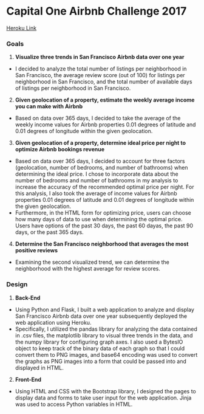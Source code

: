 # Capital One Airbnb Challenge 2017 #  
  
[Heroku Link](https://guarded-tor-54790.herokuapp.com/)  
  
### Goals ###  
1. **Visualize three trends in San Francisco Airbnb data over one year**  
  * I decided to analyze the total number of listings per neighborhood in San Francisco, the average review score (out of 100) for listings per neighborhood in San Francisco, and the total number of available days of listings per neighborhood in San Francisco.  
2. **Given geolocation of a property, estimate the weekly average income you can make with Airbnb**  
  * Based on data over 365 days, I decided to take the average of the weekly income values for Airbnb properties 0.01 degrees of latitude and 0.01 degrees of longitude within the given geolocation.  
3. **Given geolocation of a property, determine ideal price per night to optimize Airbnb bookings revenue**  
  * Based on data over 365 days, I decided to account for three factors (geolocation, number of bedrooms, and number of bathrooms) when determining the ideal price. I chose to incorporate data about the number of bedrooms and number of bathrooms in my analysis to increase the accuracy of the recommended optimal price per night. For this analysis, I also took the average of income values for Airbnb properties 0.01 degrees of latitude and 0.01 degrees of longitude within the given geolocation.  
  * Furthermore, in the HTML form for optimizing price, users can choose how many days of data to use when determining the optimal price. Users have options of the past 30 days, the past 60 dayas, the past 90 days, or the past 365 days.  
4. **Determine the San Francisco neighborhood that averages the most positive reviews**  
  * Examining the second visualized trend, we can determine the neighborhood with the highest average for review scores.
  
### Design ###  
1. **Back-End**  
  * Using Python and Flask, I built a web application to analyze and display San Francisco Airbnb data over one year subsequently deployed the web application using Heroku.  
  * Specifically, I utilized the pandas library for analyzing the data contained in .csv files, the matplotlib library to visual three trends in the data, and the numpy library for configuring graph axes. I also used a BytesIO object to keep track of the binary data of each graph so that I could convert them to PNG images, and base64 encoding was used to convert the graphs as PNG images into a form that could be passed into and displayed in HTML.  
  
2. **Front-End**  
  * Using HTML and CSS with the Bootstrap library, I designed the pages to display data and forms to take user input for the web application. Jinja was used to access Python variables in HTML.  
